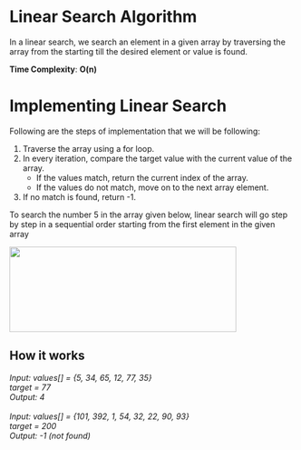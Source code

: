 # Linear Search Algorithm
In a linear search, we search an element in a given array by traversing the array from the starting till the desired element or value is found.

**Time Complexity**: **O(n)**

# Implementing Linear Search
Following are the steps of implementation that we will be following:

1. Traverse the array using a for loop.
2. In every iteration, compare the target value with the current value of the array.
    - If the values match, return the current index of the array.
    - If the values do not match, move on to the next array element.
3. If no match is found, return -1.

To search the number 5 in the array given below, linear search will go step by step in a sequential order starting from the first element in the given array

<img src="https://www.studytonight.com/data-structures/images/linear-search-array.png" width="400" height="150" align="center">

## How it works <br/>

*Input: values[] = {5, 34, 65, 12, 77, 35} <br/>
target = 77  <br/>
Output: 4    <br/><br/>
Input: values[] = {101, 392, 1, 54, 32, 22, 90, 93} <br/>
target = 200 <br/>
Output: -1 (not found)*
